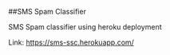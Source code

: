 ##SMS Spam Classifier

SMS Spam classifier using heroku deployment

Link: https://sms-ssc.herokuapp.com/
